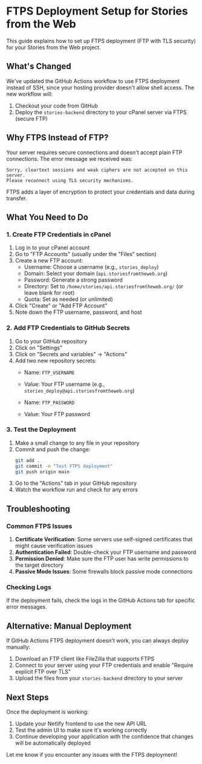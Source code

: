 # FTPS Deployment Setup for Stories from the Web

This guide explains how to set up FTPS deployment (FTP with TLS security) for your Stories from the Web project.

## What's Changed

We've updated the GitHub Actions workflow to use FTPS deployment instead of SSH, since your hosting provider doesn't allow shell access. The new workflow will:

1. Checkout your code from GitHub
2. Deploy the `stories-backend` directory to your cPanel server via FTPS (secure FTP)

## Why FTPS Instead of FTP?

Your server requires secure connections and doesn't accept plain FTP connections. The error message we received was:

```
Sorry, cleartext sessions and weak ciphers are not accepted on this server.
Please reconnect using TLS security mechanisms.
```

FTPS adds a layer of encryption to protect your credentials and data during transfer.

## What You Need to Do

### 1. Create FTP Credentials in cPanel

1. Log in to your cPanel account
2. Go to "FTP Accounts" (usually under the "Files" section)
3. Create a new FTP account:
   - Username: Choose a username (e.g., `stories_deploy`)
   - Domain: Select your domain (`api.storiesfromtheweb.org`)
   - Password: Generate a strong password
   - Directory: Set to `/home/stories/api.storiesfromtheweb.org/` (or leave blank for root)
   - Quota: Set as needed (or unlimited)
4. Click "Create" or "Add FTP Account"
5. Note down the FTP username, password, and host

### 2. Add FTP Credentials to GitHub Secrets

1. Go to your GitHub repository
2. Click on "Settings"
3. Click on "Secrets and variables" → "Actions"
4. Add two new repository secrets:
   - Name: `FTP_USERNAME`
   - Value: Your FTP username (e.g., `stories_deploy@api.storiesfromtheweb.org`)
   
   - Name: `FTP_PASSWORD`
   - Value: Your FTP password

### 3. Test the Deployment

1. Make a small change to any file in your repository
2. Commit and push the change:
   ```bash
   git add .
   git commit -m "Test FTPS deployment"
   git push origin main
   ```
3. Go to the "Actions" tab in your GitHub repository
4. Watch the workflow run and check for any errors

## Troubleshooting

### Common FTPS Issues

1. **Certificate Verification**: Some servers use self-signed certificates that might cause verification issues
2. **Authentication Failed**: Double-check your FTP username and password
3. **Permission Denied**: Make sure the FTP user has write permissions to the target directory
4. **Passive Mode Issues**: Some firewalls block passive mode connections

### Checking Logs

If the deployment fails, check the logs in the GitHub Actions tab for specific error messages.

## Alternative: Manual Deployment

If GitHub Actions FTPS deployment doesn't work, you can always deploy manually:

1. Download an FTP client like FileZilla that supports FTPS
2. Connect to your server using your FTP credentials and enable "Require explicit FTP over TLS"
3. Upload the files from your `stories-backend` directory to your server

## Next Steps

Once the deployment is working:

1. Update your Netlify frontend to use the new API URL
2. Test the admin UI to make sure it's working correctly
3. Continue developing your application with the confidence that changes will be automatically deployed

Let me know if you encounter any issues with the FTPS deployment!